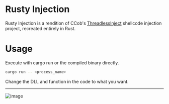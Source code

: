 # Rusty Injection

Rusty Injection is a rendition of CCob's [ThreadlessInject](https://github.com/CCob/ThreadlessInject) shellcode injection project, recreated entirely in Rust.


# Usage 

Execute with cargo run or the compiled binary directly.
```sh
cargo run -- <process_name>
```
Change the DLL and function in the code to what you want.

---

![image](https://github.com/Atropa-Solanaceae/rusty_injection/assets/89823371/4be3c9cb-85b6-4865-bebf-e9f955d0ea22)
